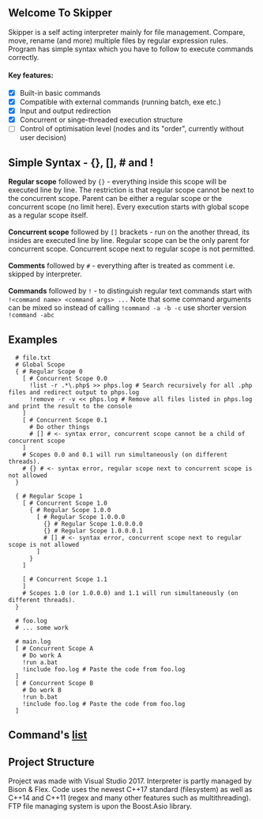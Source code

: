 ## Welcome To Skipper
Skipper is a self acting interpreter mainly for file management. Compare, move, rename (and more) multiple files by regular expression rules. Program has simple syntax which you have to follow to execute commands correctly.
#### Key features:
- [x] Built-in basic commands
- [x] Compatible with external commands (running batch, exe etc.)
- [x] Input and output redirection
- [x] Concurrent or singe-threaded execution structure
- [ ] Control of optimisation level (nodes and its "order", currently without user decision)

## Simple Syntax - {}, [], # and !
**Regular scope** followed by ```{}``` - everything inside this scope will be executed line by line. The restriction is that regular scope cannot be next to the concurrent scope. Parent can be either a regular scope or the concurrent scope (no limit here). Every execution starts with global scope as a regular scope itself.<br><br>
**Concurrent scope** followed by ```[]``` brackets - run on the another thread, its insides are executed line by line. Regular scope can be the only parent for concurrent scope. Concurrent scope next to regular scope is not permitted.<br><br>
**Comments** followed by ```#``` - everything after is treated as comment i.e. skipped by interpreter.<br><br>
**Commands** followed by ```!``` - to distinguish regular text commands start with ```!<command name> <command args> ...``` Note that some command arguments can be mixed so instead of calling ```!command -a -b -c``` use shorter version ```!command -abc```<br>

## Examples
```
  # file.txt
  # Global Scope
  { # Regular Scope 0
    [ # Concurrent Scope 0.0
      !list -r .*\.php$ >> phps.log # Search recursively for all .php files and redirect output to phps.log
      !remove -r -v << phps.log # Remove all files listed in phps.log and print the result to the console
    ]
    [ # Concurrent Scope 0.1
      # Do other things
      # [] # <- syntax error, concurrent scope cannot be a child of concurrent scope
    ]
    # Scopes 0.0 and 0.1 will run simultaneously (on different threads).
    # {} # <- syntax error, regular scope next to concurrent scope is not allowed
  }
  
  { # Regular Scope 1
    [ # Concurrent Scope 1.0
      { # Regular Scope 1.0.0
        [ # Regular Scope 1.0.0.0
          {} # Regular Scope 1.0.0.0.0
          {} # Regular Scope 1.0.0.0.1
          # [] # <- syntax error, concurrent scope next to regular scope is not allowed
        ]
      }
    ]
    
    [ # Concurrent Scope 1.1
    ]
    # Scopes 1.0 (or 1.0.0.0) and 1.1 will run simultaneously (on different threads).
  }
```
```
  # foo.log
  # ... some work
```
```
  # main.log
  [ # Concurrent Scope A
    # Do work A
    !run a.bat
    !include foo.log # Paste the code from foo.log
  ]
  [ # Concurrent Scope B
    # Do work B
    !run b.bat
    !include foo.log # Paste the code from foo.log
  ]
```
## Command's [list](https://github.com/devmichalek/Skipper/blob/master/COMMANDS.md)

## Project Structure
Project was made with Visual Studio 2017. Interpreter is partly managed by Bison & Flex. Code uses the newest C++17 standard (filesystem) as well as C++14 and C++11 (regex and many other features such as multithreading). FTP file managing system is upon the Boost.Asio library.
